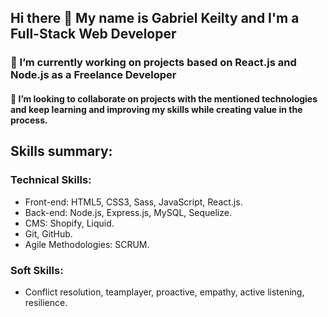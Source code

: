 ## Hi there 👋 My name is Gabriel Keilty and I'm a Full-Stack Web Developer

### 🔭 I’m currently working on projects based on React.js and Node.js as a Freelance Developer

#### 👯 I’m looking to collaborate on projects with the mentioned technologies and keep learning and improving my skills while creating value in the process.

## Skills summary:

### Technical Skills:
- Front-end: HTML5, CSS3, Sass, JavaScript, React.js.
- Back-end: Node.js, Express.js, MySQL, Sequelize.
- CMS: Shopify, Liquid.
- Git, GitHub.
- Agile Methodologies: SCRUM.

### Soft Skills:
- Conflict resolution, teamplayer, proactive, empathy, active listening, resilience.

<!--
**keilty/keilty** is a ✨ _special_ ✨ repository because its `README.md` (this file) appears on your GitHub profile.

Here are some ideas to get you started:

- 🔭 I’m currently working on ...
- 🌱 I’m currently learning ...
- 👯 I’m looking to collaborate on ...
- 🤔 I’m looking for help with ...
- 💬 Ask me about ...
- 📫 How to reach me: ...
- 😄 Pronouns: ...
- ⚡ Fun fact: ...
-->
